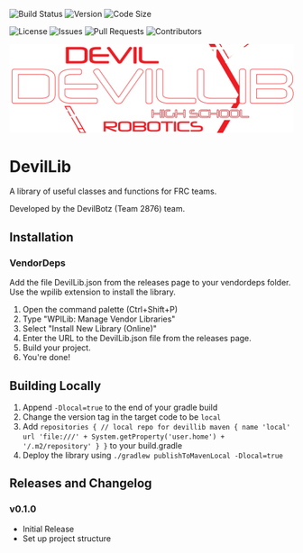 
![Build Status](https://img.shields.io/github/actions/workflow/status/BHSRobotix/DevilLib/CI.yml?style=for-the-badge)
![Version](https://img.shields.io/github/v/tag/BHSRobotix/DevilLib?label=Version&style=for-the-badge)
![Code Size](https://img.shields.io/github/languages/code-size/BHSRobotix/DevilLib?style=for-the-badge)

![License](https://img.shields.io/github/license/BHSRobotix/DevilLib?style=for-the-badge)
![Issues](https://img.shields.io/github/issues/BHSRobotix/DevilLib?style=for-the-badge)
![Pull Requests](https://img.shields.io/github/issues-pr/BHSRobotix/DevilLib?style=for-the-badge)
![Contributors](https://img.shields.io/github/contributors/BHSRobotix/DevilLib?style=for-the-badge)

![DevilLib](https://raw.githubusercontent.com/BHSRobotix/DevilLib/main/res/devilliblogo.png)

# DevilLib
A library of useful classes and functions for FRC teams.

Developed by the DevilBotz (Team 2876) team.

## Installation

### VendorDeps
Add the file DevilLib.json from the releases page to your vendordeps folder.
Use the wpilib extension to install the library.
1. Open the command palette (Ctrl+Shift+P)
2. Type "WPILib: Manage Vendor Libraries"
3. Select "Install New Library (Online)"
4. Enter the URL to the DevilLib.json file from the releases page.
5. Build your project.
6. You're done!

## Building Locally
1. Append ``-Dlocal=true`` to the end of your gradle build
2. Change the version tag in the target code to be ``local``
3. Add ```repositories {
    // local repo for devillib
    maven {
        name 'local'
        url 'file:///' + System.getProperty('user.home') + '/.m2/repository'
    }
}``` to your build.gradle
4. Deploy the library using ``./gradlew publishToMavenLocal -Dlocal=true``

## Releases and Changelog
### v0.1.0
- Initial Release
- Set up project structure
